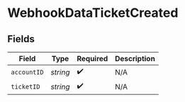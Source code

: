 # WebhookDataTicketCreated


## Fields

| Field              | Type               | Required           | Description        |
| ------------------ | ------------------ | ------------------ | ------------------ |
| `accountID`        | *string*           | :heavy_check_mark: | N/A                |
| `ticketID`         | *string*           | :heavy_check_mark: | N/A                |
